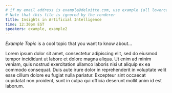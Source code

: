 ```yaml
---
# if my email address is example@deloitte.com, use example (all lowercase)
# Note that this file is ignored by the renderer
title: Insights in Artificial Intelligence
time: 12:30pm EST
speakers: example, example2
---
```


*Example Topic* is a cool topic that you want to know about...

Lorem ipsum dolor sit amet, consectetur adipiscing elit, sed do eiusmod tempor incididunt ut labore et dolore 
magna aliqua. Ut enim ad minim veniam, quis nostrud exercitation ullamco laboris nisi ut aliquip ex ea commodo 
consequat. Duis aute irure dolor in reprehenderit in voluptate velit esse cillum dolore eu fugiat nulla pariatur. 
Excepteur sint occaecat cupidatat non proident, sunt in culpa qui officia deserunt mollit anim id est laborum.
